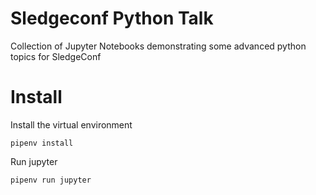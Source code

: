 # Sledgeconf Python Talk
Collection of Jupyter Notebooks demonstrating some advanced python topics for SledgeConf 

# Install

Install the virtual environment

```
pipenv install
```

Run jupyter

```
pipenv run jupyter
```


